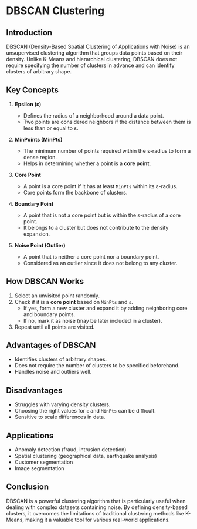# DBSCAN Clustering

## Introduction
DBSCAN (Density-Based Spatial Clustering of Applications with Noise) is an unsupervised clustering algorithm that groups data points based on their density. Unlike K-Means and hierarchical clustering, DBSCAN does not require specifying the number of clusters in advance and can identify clusters of arbitrary shape.

## Key Concepts
1. **Epsilon (ε)**
   - Defines the radius of a neighborhood around a data point.
   - Two points are considered neighbors if the distance between them is less than or equal to ε.

2. **MinPoints (MinPts)**
   - The minimum number of points required within the ε-radius to form a dense region.
   - Helps in determining whether a point is a **core point**.

3. **Core Point**
   - A point is a core point if it has at least `MinPts` within its ε-radius.
   - Core points form the backbone of clusters.

4. **Boundary Point**
   - A point that is not a core point but is within the ε-radius of a core point.
   - It belongs to a cluster but does not contribute to the density expansion.

5. **Noise Point (Outlier)**
   - A point that is neither a core point nor a boundary point.
   - Considered as an outlier since it does not belong to any cluster.

## How DBSCAN Works
1. Select an unvisited point randomly.
2. Check if it is a **core point** based on `MinPts` and `ε`.
   - If yes, form a new cluster and expand it by adding neighboring core and boundary points.
   - If no, mark it as noise (may be later included in a cluster).
3. Repeat until all points are visited.

## Advantages of DBSCAN
- Identifies clusters of arbitrary shapes.
- Does not require the number of clusters to be specified beforehand.
- Handles noise and outliers well.

## Disadvantages
- Struggles with varying density clusters.
- Choosing the right values for `ε` and `MinPts` can be difficult.
- Sensitive to scale differences in data.

## Applications
- Anomaly detection (fraud, intrusion detection)
- Spatial clustering (geographical data, earthquake analysis)
- Customer segmentation
- Image segmentation

## Conclusion
DBSCAN is a powerful clustering algorithm that is particularly useful when dealing with complex datasets containing noise. By defining density-based clusters, it overcomes the limitations of traditional clustering methods like K-Means, making it a valuable tool for various real-world applications.

